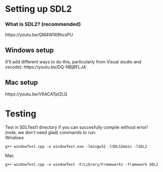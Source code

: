 # Setting up SDL2

### What is SDL2? (recommended)
<p>
 https://youtu.be/QM4WW8hcsPU
</p>

## Windows setup 
<p>
(I'll add different ways to do this, particularly from Visual studio and vscode): https://youtu.be/DQ-NBjBFLJ4
</p>

## Mac setup
<p>
https://youtu.be/V6ACATpl2LQ
</p>

# Testing
<p>
Test in SDLTest1 directory if you can succesfully compile without error! (note, we don't need glad) commands to run:
<br>
Windows

```
g++ windowTest.cpp -o windowTest.exe -lmingw32 -lSDLS2main -lSDL2
```

Mac

```
g++ windowTest.cpp -o windowTest -F/Library/Frameworks -framework SDL2
```
</p>
